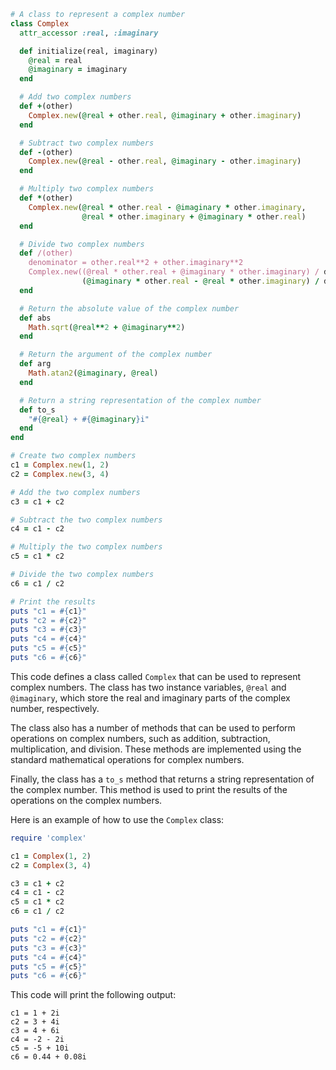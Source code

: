 ```ruby
# A class to represent a complex number
class Complex
  attr_accessor :real, :imaginary

  def initialize(real, imaginary)
    @real = real
    @imaginary = imaginary
  end

  # Add two complex numbers
  def +(other)
    Complex.new(@real + other.real, @imaginary + other.imaginary)
  end

  # Subtract two complex numbers
  def -(other)
    Complex.new(@real - other.real, @imaginary - other.imaginary)
  end

  # Multiply two complex numbers
  def *(other)
    Complex.new(@real * other.real - @imaginary * other.imaginary,
                @real * other.imaginary + @imaginary * other.real)
  end

  # Divide two complex numbers
  def /(other)
    denominator = other.real**2 + other.imaginary**2
    Complex.new((@real * other.real + @imaginary * other.imaginary) / denominator,
                (@imaginary * other.real - @real * other.imaginary) / denominator)
  end

  # Return the absolute value of the complex number
  def abs
    Math.sqrt(@real**2 + @imaginary**2)
  end

  # Return the argument of the complex number
  def arg
    Math.atan2(@imaginary, @real)
  end

  # Return a string representation of the complex number
  def to_s
    "#{@real} + #{@imaginary}i"
  end
end

# Create two complex numbers
c1 = Complex.new(1, 2)
c2 = Complex.new(3, 4)

# Add the two complex numbers
c3 = c1 + c2

# Subtract the two complex numbers
c4 = c1 - c2

# Multiply the two complex numbers
c5 = c1 * c2

# Divide the two complex numbers
c6 = c1 / c2

# Print the results
puts "c1 = #{c1}"
puts "c2 = #{c2}"
puts "c3 = #{c3}"
puts "c4 = #{c4}"
puts "c5 = #{c5}"
puts "c6 = #{c6}"
```

This code defines a class called `Complex` that can be used to represent complex numbers. The class has two instance variables, `@real` and `@imaginary`, which store the real and imaginary parts of the complex number, respectively.

The class also has a number of methods that can be used to perform operations on complex numbers, such as addition, subtraction, multiplication, and division. These methods are implemented using the standard mathematical operations for complex numbers.

Finally, the class has a `to_s` method that returns a string representation of the complex number. This method is used to print the results of the operations on the complex numbers.

Here is an example of how to use the `Complex` class:

```ruby
require 'complex'

c1 = Complex(1, 2)
c2 = Complex(3, 4)

c3 = c1 + c2
c4 = c1 - c2
c5 = c1 * c2
c6 = c1 / c2

puts "c1 = #{c1}"
puts "c2 = #{c2}"
puts "c3 = #{c3}"
puts "c4 = #{c4}"
puts "c5 = #{c5}"
puts "c6 = #{c6}"
```

This code will print the following output:

```
c1 = 1 + 2i
c2 = 3 + 4i
c3 = 4 + 6i
c4 = -2 - 2i
c5 = -5 + 10i
c6 = 0.44 + 0.08i
```